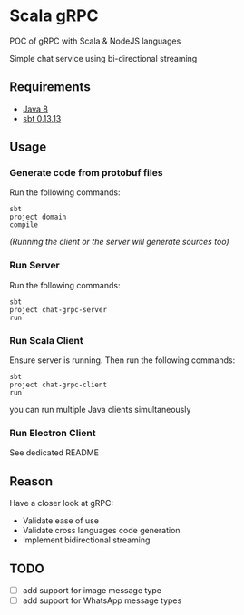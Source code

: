 # Scala gRPC

POC of gRPC with Scala & NodeJS languages

Simple chat service using bi-directional streaming

## Requirements

 * [Java 8](http://www.oracle.com/technetwork/java/javase/downloads/jdk8-downloads-2133151.html)
 * [sbt 0.13.13](http://www.scala-sbt.org/download.html)

## Usage

### Generate code from protobuf files

Run the following commands:

```
sbt
project domain
compile
```

_(Running the client or the server will generate sources too)_

### Run Server

Run the following commands:

```
sbt
project chat-grpc-server
run
```

### Run Scala Client

Ensure server is running.
Then run the following commands:

```
sbt
project chat-grpc-client
run
```

you can run multiple Java clients simultaneously

### Run Electron Client

See dedicated README

## Reason

Have a closer look at gRPC:

 * Validate ease of use
 * Validate cross languages code generation
 * Implement bidirectional streaming

## TODO

 * [ ] add support for image message type
 * [ ] add support for WhatsApp message types
